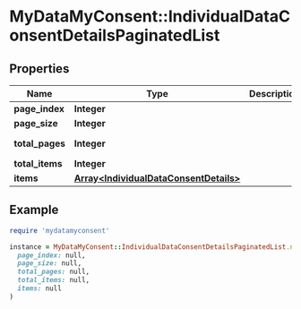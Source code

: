 # MyDataMyConsent::IndividualDataConsentDetailsPaginatedList

## Properties

| Name | Type | Description | Notes |
| ---- | ---- | ----------- | ----- |
| **page_index** | **Integer** |  | [optional] |
| **page_size** | **Integer** |  | [optional] |
| **total_pages** | **Integer** |  | [optional][readonly] |
| **total_items** | **Integer** |  | [optional] |
| **items** | [**Array&lt;IndividualDataConsentDetails&gt;**](IndividualDataConsentDetails.md) |  | [optional] |

## Example

```ruby
require 'mydatamyconsent'

instance = MyDataMyConsent::IndividualDataConsentDetailsPaginatedList.new(
  page_index: null,
  page_size: null,
  total_pages: null,
  total_items: null,
  items: null
)
```

